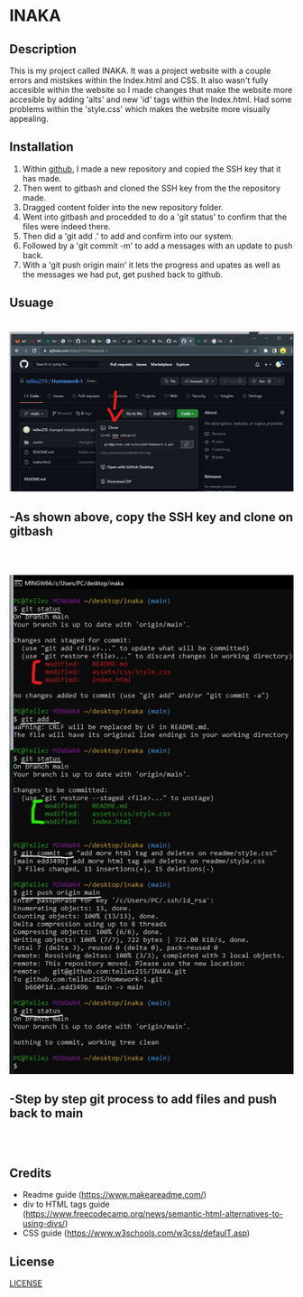 # INAKA

## Description
This is my project called INAKA. It was a project website with a couple errors and mistskes within the Index.html and CSS. 
It also wasn't fully accesible within the website so I made changes that make the website more accesible by adding 'alts' and new 'id' tags within the Index.html. Had some problems within the 'style.css' which makes the website more visually appealing. 

## Installation
1. Within [github](https://github.com/tellez215/INAKA), I made a new repository and copied the SSH key that it has made.
2. Then went to gitbash and cloned the SSH key from the the repository made.
3. Dragged content folder into the new repository folder.
4. Went into gitbash and procedded to do a 'git status' to confirm that the files were indeed there.
5. Then did a 'git add .' to add and confirm into our system.
6. Followed by a 'git commit -m' to add a messages with an update to push back.
7. With a 'git push origin main' it lets the progress and upates as well as the messages we had put, get pushed back to github.

## Usuage
#
#
![step](./Images/SSH.jpg) <h2>-As shown above, copy the SSH key and clone on gitbash</h2>
<br>
<br>

![step2](./Images/Screenshot%20(10)_LI.jpg) <h2>-Step by step git process to add files and push back to main</h2>
<br>
<br>


## Credits
- Readme guide (https://www.makeareadme.com/)
- div to HTML tags guide (https://www.freecodecamp.org/news/semantic-html-alternatives-to-using-divs/)
- CSS guide (https://www.w3schools.com/w3css/defaulT.asp)

## License
[LICENSE](./LICENSE.md)


